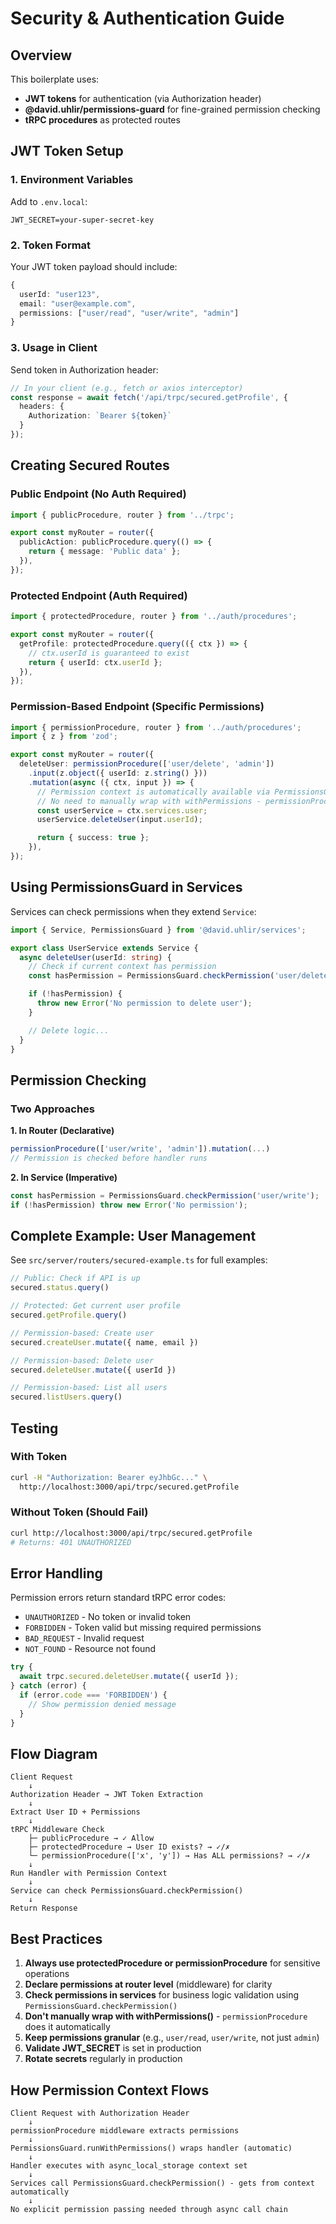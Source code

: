 # Security & Authentication Guide

## Overview

This boilerplate uses:
- **JWT tokens** for authentication (via Authorization header)
- **@david.uhlir/permissions-guard** for fine-grained permission checking
- **tRPC procedures** as protected routes

## JWT Token Setup

### 1. Environment Variables

Add to `.env.local`:
```env
JWT_SECRET=your-super-secret-key
```

### 2. Token Format

Your JWT token payload should include:
```typescript
{
  userId: "user123",
  email: "user@example.com",
  permissions: ["user/read", "user/write", "admin"]
}
```

### 3. Usage in Client

Send token in Authorization header:
```typescript
// In your client (e.g., fetch or axios interceptor)
const response = await fetch('/api/trpc/secured.getProfile', {
  headers: {
    Authorization: `Bearer ${token}`
  }
});
```

## Creating Secured Routes

### Public Endpoint (No Auth Required)
```typescript
import { publicProcedure, router } from '../trpc';

export const myRouter = router({
  publicAction: publicProcedure.query(() => {
    return { message: 'Public data' };
  }),
});
```

### Protected Endpoint (Auth Required)
```typescript
import { protectedProcedure, router } from '../auth/procedures';

export const myRouter = router({
  getProfile: protectedProcedure.query(({ ctx }) => {
    // ctx.userId is guaranteed to exist
    return { userId: ctx.userId };
  }),
});
```

### Permission-Based Endpoint (Specific Permissions)
```typescript
import { permissionProcedure, router } from '../auth/procedures';
import { z } from 'zod';

export const myRouter = router({
  deleteUser: permissionProcedure(['user/delete', 'admin'])
    .input(z.object({ userId: z.string() }))
    .mutation(async ({ ctx, input }) => {
      // Permission context is automatically available via PermissionsGuard
      // No need to manually wrap with withPermissions - permissionProcedure does it automatically
      const userService = ctx.services.user;
      userService.deleteUser(input.userId);

      return { success: true };
    }),
});
```

## Using PermissionsGuard in Services

Services can check permissions when they extend `Service`:

```typescript
import { Service, PermissionsGuard } from '@david.uhlir/services';

export class UserService extends Service {
  async deleteUser(userId: string) {
    // Check if current context has permission
    const hasPermission = PermissionsGuard.checkPermission('user/delete');

    if (!hasPermission) {
      throw new Error('No permission to delete user');
    }

    // Delete logic...
  }
}
```

## Permission Checking

### Two Approaches

**1. In Router (Declarative)**
```typescript
permissionProcedure(['user/write', 'admin']).mutation(...)
// Permission is checked before handler runs
```

**2. In Service (Imperative)**
```typescript
const hasPermission = PermissionsGuard.checkPermission('user/write');
if (!hasPermission) throw new Error('No permission');
```

## Complete Example: User Management

See `src/server/routers/secured-example.ts` for full examples:

```typescript
// Public: Check if API is up
secured.status.query()

// Protected: Get current user profile
secured.getProfile.query()

// Permission-based: Create user
secured.createUser.mutate({ name, email })

// Permission-based: Delete user
secured.deleteUser.mutate({ userId })

// Permission-based: List all users
secured.listUsers.query()
```

## Testing

### With Token
```bash
curl -H "Authorization: Bearer eyJhbGc..." \
  http://localhost:3000/api/trpc/secured.getProfile
```

### Without Token (Should Fail)
```bash
curl http://localhost:3000/api/trpc/secured.getProfile
# Returns: 401 UNAUTHORIZED
```

## Error Handling

Permission errors return standard tRPC error codes:

- `UNAUTHORIZED` - No token or invalid token
- `FORBIDDEN` - Token valid but missing required permissions
- `BAD_REQUEST` - Invalid request
- `NOT_FOUND` - Resource not found

```typescript
try {
  await trpc.secured.deleteUser.mutate({ userId });
} catch (error) {
  if (error.code === 'FORBIDDEN') {
    // Show permission denied message
  }
}
```

## Flow Diagram

```
Client Request
    ↓
Authorization Header → JWT Token Extraction
    ↓
Extract User ID + Permissions
    ↓
tRPC Middleware Check
    ├─ publicProcedure → ✓ Allow
    ├─ protectedProcedure → User ID exists? → ✓/✗
    └─ permissionProcedure(['x', 'y']) → Has ALL permissions? → ✓/✗
    ↓
Run Handler with Permission Context
    ↓
Service can check PermissionsGuard.checkPermission()
    ↓
Return Response
```

## Best Practices

1. **Always use protectedProcedure or permissionProcedure** for sensitive operations
2. **Declare permissions at router level** (middleware) for clarity
3. **Check permissions in services** for business logic validation using `PermissionsGuard.checkPermission()`
4. **Don't manually wrap with withPermissions()** - `permissionProcedure` does it automatically
5. **Keep permissions granular** (e.g., `user/read`, `user/write`, not just `admin`)
6. **Validate JWT_SECRET** is set in production
7. **Rotate secrets** regularly in production

## How Permission Context Flows

```
Client Request with Authorization Header
    ↓
permissionProcedure middleware extracts permissions
    ↓
PermissionsGuard.runWithPermissions() wraps handler (automatic)
    ↓
Handler executes with async_local_storage context set
    ↓
Services call PermissionsGuard.checkPermission() - gets from context automatically
    ↓
No explicit permission passing needed through async call chain
```
